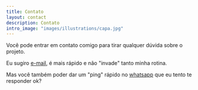 ```yaml
---
title: Contato
layout: contact
description: Contato
intro_image: "images/illustrations/capa.jpg"
---
```


Você pode entrar em contato comigo para tirar qualquer dúvida sobre o projeto.

Eu sugiro [e-mail](mailto:cassio@cassiobp.com.br), é mais rápido e não "invade" tanto minha rotina.

Mas você também poder dar um "ping" rápido no [whatsapp](tel:5511999430820) que eu tento te responder ok?